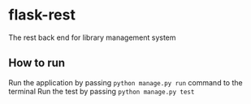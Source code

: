# flask-rest
The rest back end for library management system

## How to run
Run the application by passing ```python manage.py run``` command to the terminal
Run the test by passing ```python manage.py test```

